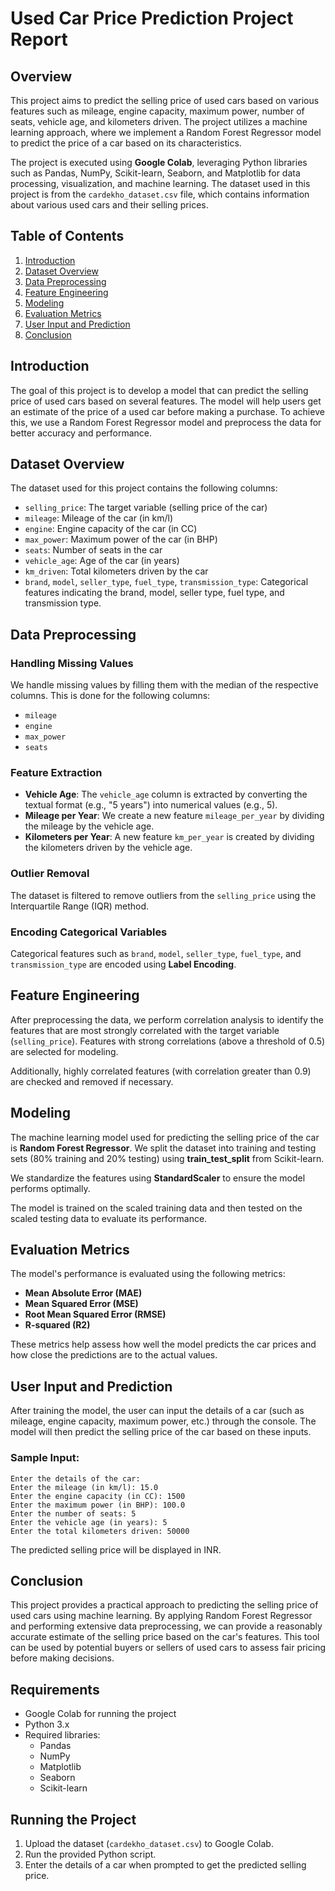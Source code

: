 # Used Car Price Prediction Project Report

## Overview

This project aims to predict the selling price of used cars based on various features such as mileage, engine capacity, maximum power, number of seats, vehicle age, and kilometers driven. The project utilizes a machine learning approach, where we implement a Random Forest Regressor model to predict the price of a car based on its characteristics.

The project is executed using **Google Colab**, leveraging Python libraries such as Pandas, NumPy, Scikit-learn, Seaborn, and Matplotlib for data processing, visualization, and machine learning. The dataset used in this project is from the `cardekho_dataset.csv` file, which contains information about various used cars and their selling prices.

## Table of Contents

1. [Introduction](#introduction)
2. [Dataset Overview](#dataset-overview)
3. [Data Preprocessing](#data-preprocessing)
4. [Feature Engineering](#feature-engineering)
5. [Modeling](#modeling)
6. [Evaluation Metrics](#evaluation-metrics)
7. [User Input and Prediction](#user-input-and-prediction)
8. [Conclusion](#conclusion)

## Introduction

The goal of this project is to develop a model that can predict the selling price of used cars based on several features. The model will help users get an estimate of the price of a used car before making a purchase. To achieve this, we use a Random Forest Regressor model and preprocess the data for better accuracy and performance.

## Dataset Overview

The dataset used for this project contains the following columns:

- `selling_price`: The target variable (selling price of the car)
- `mileage`: Mileage of the car (in km/l)
- `engine`: Engine capacity of the car (in CC)
- `max_power`: Maximum power of the car (in BHP)
- `seats`: Number of seats in the car
- `vehicle_age`: Age of the car (in years)
- `km_driven`: Total kilometers driven by the car
- `brand`, `model`, `seller_type`, `fuel_type`, `transmission_type`: Categorical features indicating the brand, model, seller type, fuel type, and transmission type.

## Data Preprocessing

### Handling Missing Values
We handle missing values by filling them with the median of the respective columns. This is done for the following columns:
- `mileage`
- `engine`
- `max_power`
- `seats`

### Feature Extraction
- **Vehicle Age**: The `vehicle_age` column is extracted by converting the textual format (e.g., "5 years") into numerical values (e.g., 5).
- **Mileage per Year**: We create a new feature `mileage_per_year` by dividing the mileage by the vehicle age.
- **Kilometers per Year**: A new feature `km_per_year` is created by dividing the kilometers driven by the vehicle age.

### Outlier Removal
The dataset is filtered to remove outliers from the `selling_price` using the Interquartile Range (IQR) method.

### Encoding Categorical Variables
Categorical features such as `brand`, `model`, `seller_type`, `fuel_type`, and `transmission_type` are encoded using **Label Encoding**.

## Feature Engineering

After preprocessing the data, we perform correlation analysis to identify the features that are most strongly correlated with the target variable (`selling_price`). Features with strong correlations (above a threshold of 0.5) are selected for modeling.

Additionally, highly correlated features (with correlation greater than 0.9) are checked and removed if necessary.

## Modeling

The machine learning model used for predicting the selling price of the car is **Random Forest Regressor**. We split the dataset into training and testing sets (80% training and 20% testing) using **train_test_split** from Scikit-learn.

We standardize the features using **StandardScaler** to ensure the model performs optimally.

The model is trained on the scaled training data and then tested on the scaled testing data to evaluate its performance.

## Evaluation Metrics

The model's performance is evaluated using the following metrics:
- **Mean Absolute Error (MAE)**
- **Mean Squared Error (MSE)**
- **Root Mean Squared Error (RMSE)**
- **R-squared (R2)**

These metrics help assess how well the model predicts the car prices and how close the predictions are to the actual values.

## User Input and Prediction

After training the model, the user can input the details of a car (such as mileage, engine capacity, maximum power, etc.) through the console. The model will then predict the selling price of the car based on these inputs.

### Sample Input:
```
Enter the details of the car:
Enter the mileage (in km/l): 15.0
Enter the engine capacity (in CC): 1500
Enter the maximum power (in BHP): 100.0
Enter the number of seats: 5
Enter the vehicle age (in years): 5
Enter the total kilometers driven: 50000
```

The predicted selling price will be displayed in INR.

## Conclusion

This project provides a practical approach to predicting the selling price of used cars using machine learning. By applying Random Forest Regressor and performing extensive data preprocessing, we can provide a reasonably accurate estimate of the selling price based on the car's features. This tool can be used by potential buyers or sellers of used cars to assess fair pricing before making decisions.

## Requirements

- Google Colab for running the project
- Python 3.x
- Required libraries:
  - Pandas
  - NumPy
  - Matplotlib
  - Seaborn
  - Scikit-learn

## Running the Project

1. Upload the dataset (`cardekho_dataset.csv`) to Google Colab.
2. Run the provided Python script.
3. Enter the details of a car when prompted to get the predicted selling price.

